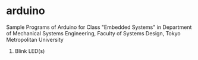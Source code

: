 # arduino
Sample Programs of Arduino for
Class "Embedded Systems" 
in Department of Mechanical Systems Engineering, 
Faculty of Systems Design, Tokyo Metropolitan University

1. Blink LED(s)
